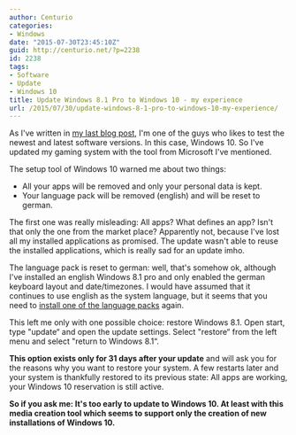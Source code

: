 ```yaml
---
author: Centurio
categories:
- Windows
date: "2015-07-30T23:45:10Z"
guid: http://centurio.net/?p=2238
id: 2238
tags:
- Software
- Update
- Windows 10
title: Update Windows 8.1 Pro to Windows 10 - my experience
url: /2015/07/30/update-windows-8-1-pro-to-windows-10-my-experience/
---
```

As I've written in [my last blog post](http://centurio.net/2015/07/30/how-to-update-to-windows-10-immediately-without-waiting/), I'm one of the guys who likes to test the newest and latest software versions. In this case, Windows 10. So I've updated my gaming system with the tool from Microsoft I've mentioned.

The setup tool of Windows 10 warned me about two things:

  * All your apps will be removed and only your personal data is kept.
  * Your language pack will be removed (english) and will be reset to german.

The first one was really misleading: All apps? What defines an app? Isn't that only the one from the market place? Apparently not, because I've lost all my installed applications as promised. The update wasn't able to reuse the installed applications, which is really sad for an update imho.

The language pack is reset to german: well, that's somehow ok, although I've installed an english Windows 8.1 pro and only enabled the german keyboard layout and date/timezones. I would have assumed that it continues to use english as the system language, but it seems that you need to [install one of the language packs](http://windows.microsoft.com/en-us/windows/language-packs#lptabs=win10) again.

This left me only with one possible choice: restore Windows 8.1. Open start, type "update&#8220; and open the update settings. Select "restore&#8220; from the left menu and select "return to Windows 8.1&#8220;.

**This option exists only for 31 days after your update** and will ask you for the reasons why you want to restore your system. A few restarts later and your system is thankfully restored to its previous state: All apps are working, your Windows 10 reservation is still active.

**So if you ask me: It's too early to update to Windows 10. At least with this media creation tool which seems to support only the creation of new installations of Windows 10.**